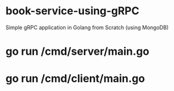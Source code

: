 # book-service-using-gRPC
Simple gRPC application in Golang from Scratch (using MongoDB)

# go run /cmd/server/main.go
# go run /cmd/client/main.go
